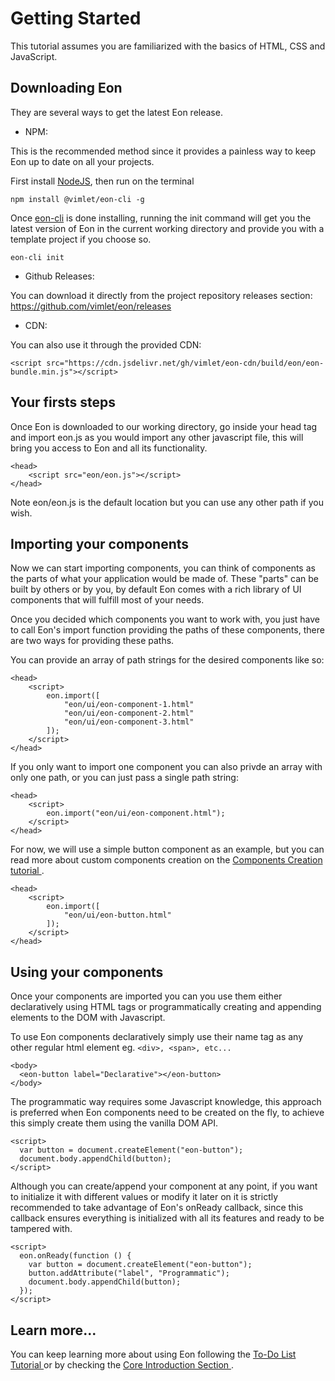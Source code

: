 # Getting Started

This tutorial assumes you are familiarized with the basics of HTML, CSS and JavaScript.

## Downloading Eon
They are several ways to get the latest Eon release.

- NPM:

This is the recommended method since it provides a painless way to keep Eon up to date on all your projects.


First install [NodeJS](https://nodejs.org), then run on the terminal

```
npm install @vimlet/eon-cli -g   
```

Once [eon-cli](#!version=latest&mode=tutorial&file=entries%2FIntroduction%2Feon-cli.md) is done installing, running the init command will get you the latest version of Eon in the current working directory and provide you with a template project if you choose so.

```
eon-cli init
```

- Github Releases: 
    
You can download it directly from the project repository releases section:
[ https://github.com/vimlet/eon/releases ](https://github.com/vimlet/eon/releases)
    
- CDN: 
        
You can also use it through the provided CDN:
    
```[html]
<script src="https://cdn.jsdelivr.net/gh/vimlet/eon-cdn/build/eon/eon-bundle.min.js"></script>
```

## Your firsts steps

Once Eon is downloaded to our working directory, go inside your head tag and import eon.js as you would import any other javascript file, this will bring you access to Eon and all its functionality.

```[html]
<head>
    <script src="eon/eon.js"></script>
</head>
```

Note eon/eon.js is the default location but you can use any other path if you wish.

## Importing your components

Now we can start importing components, you can think of components as the parts of what your application would be made of. These "parts" can be built by others or by you, by default Eon comes with a rich library of UI components that will fulfill most of your needs.


Once you decided which components you want to work with, you just have to call Eon's import function providing the paths of these components, there are two ways for providing these paths.


You can provide an array of path strings for the desired components like so:

```[html]
<head>
    <script>
        eon.import([
            "eon/ui/eon-component-1.html"
            "eon/ui/eon-component-2.html"
            "eon/ui/eon-component-3.html"
        ]);
    </script>
</head>
``` 

If you only want to import one component you can also privde an array with only one path, or you can just pass a single path string:

```[html]
<head>
    <script>
        eon.import("eon/ui/eon-component.html");
    </script>
</head>
``` 

For now, we will use a simple button component as an example, but you can read more about custom components creation on the [ Components Creation tutorial ](/docs/#!version=1.0.0&mode=tutorial&file=entries%2FCore%20Introduction.md&link=Creation).

```[html]
<head>
    <script>
        eon.import([
            "eon/ui/eon-button.html"
        ]);
    </script>
</head>
``` 

## Using your components

Once your components are imported you can you use them either declaratively using HTML tags or programmatically creating and appending elements to the DOM with Javascript.


To use Eon components declaratively simply use their name tag as any other regular html element eg. `<div>, <span>, etc...`

```[html]
<body>
  <eon-button label="Declarative"></eon-button>
</body>
```

The programmatic way requires some Javascript knowledge, this approach is preferred when Eon components need to be created on the fly, to achieve this simply create them using the vanilla DOM API. 

```[html]
<script>
  var button = document.createElement("eon-button");
  document.body.appendChild(button);
</script>
``` 

Although you can create/append your component at any point, if you want to initialize it with different values or modify it later on it is strictly recommended to take advantage of Eon's onReady callback, since this callback ensures everything is initialized with all its features and ready to be tampered with.

```[html]
<script>
  eon.onReady(function () {
    var button = document.createElement("eon-button");
    button.addAttribute("label", "Programmatic");
    document.body.appendChild(button);
  });
</script>
``` 

## Learn more...

You can keep learning more about using Eon following the [ To-Do List Tutorial ](/docs/#!version=1.0.0&mode=tutorial&file=entries%2FTutorial%2FTo-Do%20List%20Tutorial.md) or by checking the [ Core Introduction Section ](/docs/#!version=1.0.0&mode=tutorial&file=entries%2FIntroduction.md&link=Creation).

